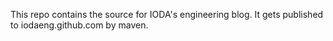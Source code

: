 This repo contains the source for IODA's engineering blog. It gets published to iodaeng.github.com by maven.
